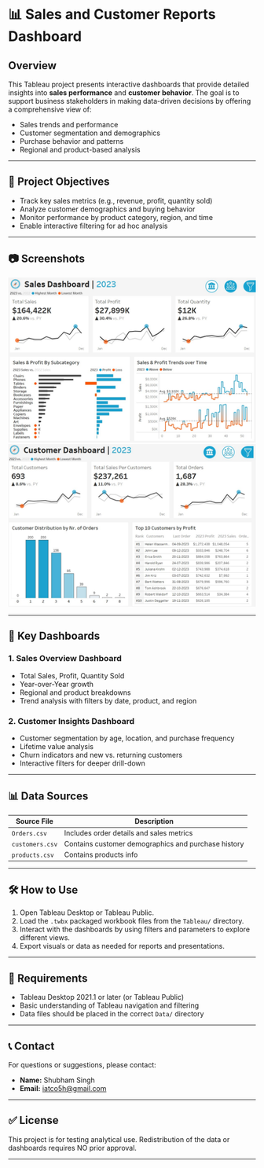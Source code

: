 # 📊 Sales and Customer Reports Dashboard

## Overview

This Tableau project presents interactive dashboards that provide detailed insights into **sales performance** and **customer behavior**. The goal is to support business stakeholders in making data-driven decisions by offering a comprehensive view of:

* Sales trends and performance
* Customer segmentation and demographics
* Purchase behavior and patterns
* Regional and product-based analysis

---

## 🚀 Project Objectives

* Track key sales metrics (e.g., revenue, profit, quantity sold)
* Analyze customer demographics and buying behavior
* Monitor performance by product category, region, and time
* Enable interactive filtering for ad hoc analysis

---

## 📷 Screenshots

![Sales Overview Dashboard](screenshots/sales.jpeg)
![Customer Insights Dashboard](screenshots/customers.jpeg)

---

## 📌 Key Dashboards

### 1. **Sales Overview Dashboard**

* Total Sales, Profit, Quantity Sold
* Year-over-Year growth
* Regional and product breakdowns
* Trend analysis with filters by date, product, and region

### 2. **Customer Insights Dashboard**

* Customer segmentation by age, location, and purchase frequency
* Lifetime value analysis
* Churn indicators and new vs. returning customers
* Interactive filters for deeper drill-down

---

## 📊 Data Sources

| Source File         | Description                                             |
| ------------------- | ------------------------------------------------------- |
| `Orders.csv`        | Includes order details and sales metrics                |
| `customers.csv`     | Contains customer demographics and purchase history     |
| `products.csv`      | Contains products info                                  |

---

## 🛠️ How to Use

1. Open Tableau Desktop or Tableau Public.
2. Load the `.twbx` packaged workbook files from the `Tableau/` directory.
3. Interact with the dashboards by using filters and parameters to explore different views.
4. Export visuals or data as needed for reports and presentations.

---

## 📌 Requirements

* Tableau Desktop 2021.1 or later (or Tableau Public)
* Basic understanding of Tableau navigation and filtering
* Data files should be placed in the correct `Data/` directory

---

## 📞 Contact

For questions or suggestions, please contact:

* **Name:** Shubham Singh
* **Email:** [iatco5h@gmail.com](mailto:iatco5h@gmail.com)

---

## ✅ License

This project is for testing analytical use. Redistribution of the data or dashboards requires NO prior approval.

---
